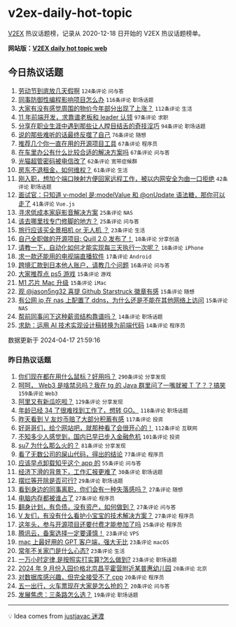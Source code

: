 # v2ex-daily-hot-topic

[V2EX](https://www.v2ex.com/) 热议话题榜，记录从 2020-12-18 日开始的 V2EX 热议话题榜单。

**网站版：[V2EX daily hot topic web](https://boojack.github.io/v2ex-daily-hot-topic-web/)**

## 今日热议话题

<!-- TODAY BEGIN -->

1. [劳动节到底放几天假啊](https://www.v2ex.com/t/1033141) `124条评论` `问与答`
1. [同事防御性编程影响项目怎么办](https://www.v2ex.com/t/1033145) `116条评论` `职场话题`
1. [大家有没有感觉周围的物价今年部分出现了上涨？](https://www.v2ex.com/t/1033164) `112条评论` `生活`
1. [11 年前端开发，求靠谱老板和 leader 认领](https://www.v2ex.com/t/1033173) `97条评论` `求职`
1. [分享在职业生涯中遇到那些让人瞠目结舌的奇技淫巧](https://www.v2ex.com/t/1033147) `94条评论` `职场话题`
1. [说的那些难听的话最终反噬了自己](https://www.v2ex.com/t/1033117) `76条评论` `随想`
1. [推荐几个你一直在用的开源项目工具](https://www.v2ex.com/t/1033229) `67条评论` `程序员`
1. [在车里办公有什么比较合适的解决方案吗](https://www.v2ex.com/t/1033181) `67条评论` `问与答`
1. [光猫超管密码被电信改了](https://www.v2ex.com/t/1033124) `62条评论` `宽带症候群`
1. [房东不退租金，如何维权？](https://www.v2ex.com/t/1033264) `61条评论` `生活`
1. [刚入职，想加个端口映射方便回家远程工作，被以内网安全为由一口拒绝](https://www.v2ex.com/t/1033360) `42条评论` `职场话题`
1. [面试官：只知道 v-model 是:modelValue 和 @onUpdate 语法糖，那你可以走了](https://www.v2ex.com/t/1033119) `41条评论` `Vue.js`
1. [寻求低成本家庭影音解决方案](https://www.v2ex.com/t/1033378) `25条评论` `NAS`
1. [该去哪里找专门修脚的地方？](https://www.v2ex.com/t/1033326) `25条评论` `问与答`
1. [旅行应该买全景相机 or 无人机 ？](https://www.v2ex.com/t/1033224) `23条评论` `生活`
1. [自己全职做的开源项目: Quill 2.0 发布了！](https://www.v2ex.com/t/1033179) `18条评论` `分享创造`
1. [请教一下，自动化如何才能实现每三天执行一次呢？](https://www.v2ex.com/t/1033166) `18条评论` `iPhone`
1. [求一款还能用的电视端直播软件](https://www.v2ex.com/t/1033187) `17条评论` `Android`
1. [跨境汇款到日本他人账户，请教几个问题](https://www.v2ex.com/t/1033185) `16条评论` `问与答`
1. [大家推荐点 ps5 游戏](https://www.v2ex.com/t/1033311) `15条评论` `游戏`
1. [M1 芯片 Mac 升级](https://www.v2ex.com/t/1033215) `15条评论` `iMac`
1. [观 @jason5ng32 喜提 Github Starstruck 徽章有感](https://www.v2ex.com/t/1033163) `15条评论` `随想`
1. [有公网 ip,在 nas 上配置了 ddns，为什么还是不能在其他网络上访问](https://www.v2ex.com/t/1033149) `15条评论` `NAS`
1. [帮前同事问下这种薪资结构靠谱吗？](https://www.v2ex.com/t/1033314) `14条评论` `职场话题`
1. [求助：运用 AI 技术实现设计稿转换为前端代码](https://www.v2ex.com/t/1033277) `14条评论` `程序员`

数据更新于 2024-04-17 21:59:16

<!-- TODAY END -->

### 昨日热议话题

<!-- YESTERDAY BEGIN -->

1. [你们现在都在用什么鼠标？好用吗？](https://www.v2ex.com/t/1032790) `290条评论` `分享发现`
1. [呵呵， Web3 是啥禁忌吗？我在 tg 的 Java 群里问了一嘴就被 T 了？？搞笑](https://www.v2ex.com/t/1032832) `159条评论` `Web3`
1. [阿里又有新瓜吃啦？](https://www.v2ex.com/t/1032830) `129条评论` `分享发现`
1. [年龄已经 34 了很难找到工作了，想转 GO。](https://www.v2ex.com/t/1032851) `118条评论` `职场话题`
1. [昨天看到 V 友炒币赔了大部分积蓄有感](https://www.v2ex.com/t/1032819) `117条评论` `投资`
1. [好哥哥们，给个网站吧，就那种看了会很开心的！](https://www.v2ex.com/t/1032821) `112条评论` `互联网`
1. [不知多少人感觉到，国内已早已步入金融危机](https://www.v2ex.com/t/1032970) `101条评论` `投资`
1. [su7 为什么那么火的？](https://www.v2ex.com/t/1032930) `81条评论` `分享发现`
1. [看了无数公司的屎山代码，得出的结论](https://www.v2ex.com/t/1032943) `77条评论` `程序员`
1. [应该早点卸载知乎这个 app 的](https://www.v2ex.com/t/1032809) `55条评论` `问与答`
1. [经济下滑的背景下，工作汇报更难了](https://www.v2ex.com/t/1032791) `30条评论` `职场话题`
1. [摆烂等开除是否可行?](https://www.v2ex.com/t/1032927) `29条评论` `职场话题`
1. [看到身边的同事离职，你们会有一种失落感吗？](https://www.v2ex.com/t/1032978) `27条评论` `随想`
1. [电脑内存都被谁占了](https://www.v2ex.com/t/1032942) `27条评论` `程序员`
1. [翻身计划，有负债，没有资产，如何做到？](https://www.v2ex.com/t/1032801) `27条评论` `问与答`
1. [V 友们，有没有什么看护小宝宝的技术解决方案？](https://www.v2ex.com/t/1032798) `27条评论` `程序员`
1. [这年头，参与开源项目还要付费才能参加了吗](https://www.v2ex.com/t/1033029) `25条评论` `程序员`
1. [腾讯云，备案选择一定要谨慎！](https://www.v2ex.com/t/1033011) `23条评论` `VPS`
1. [mac 上最好用的 GPT 客户端，强大无比](https://www.v2ex.com/t/1032991) `23条评论` `macOS`
1. [常年不关家门是什么心态?](https://www.v2ex.com/t/1032923) `23条评论` `生活`
1. [一万小时定律,是按照实打实算?怎么做到?](https://www.v2ex.com/t/1032815) `23条评论` `职场话题`
1. [2024 年 9 月份入园价格北京昌平霍营附近某普惠幼儿园](https://www.v2ex.com/t/1032931) `20条评论` `北京`
1. [对数据库感兴趣，但完全接受不了 cpp](https://www.v2ex.com/t/1032919) `20条评论` `程序员`
1. [五一出行，火车票现在大家是怎么抢的？](https://www.v2ex.com/t/1032892) `20条评论` `问与答`
1. [发展焦虑：三条路怎么选？](https://www.v2ex.com/t/1032799) `19条评论` `职场话题`

<!-- YESTERDAY END -->

---

💡 Idea comes from [justjavac 迷渡](https://github.com/justjavac/)
